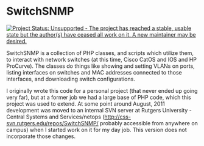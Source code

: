 SwitchSNMP
==========

[![Project Status: Unsupported - The project has reached a stable, usable state but the author(s) have ceased all work on it. A new maintainer may be desired.](http://www.repostatus.org/badges/0.1.0/unsupported.svg)](http://www.repostatus.org/#unsupported)

SwitchSNMP is a collection of PHP classes, and scripts which utilize them, to
interact with network switches (at this time, Cisco CatOS and IOS and HP
ProCurve). The classes do things like showing and setting VLANs on ports,
listing interfaces on switches and MAC addresses connected to those
interfaces, and downloading switch configurations. 

I originally wrote this code for a personal project (that never ended up going
very far), but at a former job we had a large base of PHP code, which this
project was used to extend. At some point around August, 2011 development was
moved to an internal SVN server at Rutgers University - Central Systems and
Services/netops (http://css-svn.rutgers.edu/repos/SwitchSNMP/ probably
accessible from anywhere on campus) when I started work on it for my day
job. This version does not incorporate those changes.


